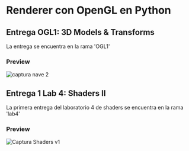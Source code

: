 # Renderer con OpenGL en Python
## Entrega OGL1: 3D Models & Transforms
La entrega se encuentra en la rama 'OGL1'
### Preview
![captura nave 2](https://github.com/LeivaDiego/Renderer_OpenGL/assets/110699607/c07f7b5e-5519-48e0-bdf3-f22ce64c7210)

## Entrega 1 Lab 4: Shaders II
La primera entrega del laboratorio 4 de shaders se encuentra en la rama 'lab4'
### Preview
![Captura Shaders v1](https://github.com/LeivaDiego/Renderer_OpenGL/assets/110699607/a2e8db5b-00f2-49e8-b01c-21f308d009d7)
